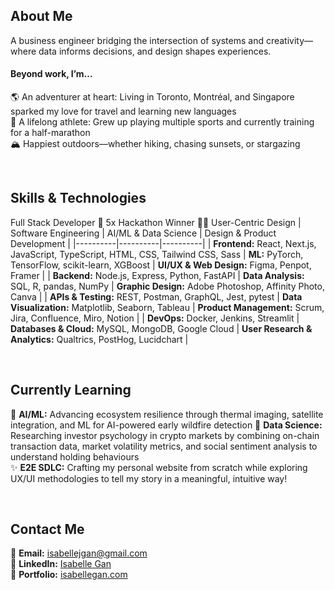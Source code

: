 ## About Me
A business engineer bridging the intersection of systems and creativity—where data informs decisions, and design shapes experiences.

#### Beyond work, I’m…
🌎 An adventurer at heart: Living in Toronto, Montréal, and Singapore sparked my love for travel and learning new languages  
🙌 A lifelong athlete: Grew up playing multiple sports and currently training for a half-marathon  
🏔️ Happiest outdoors—whether hiking, chasing sunsets, or stargazing  

<br>

## Skills & Technologies
Full Stack Developer 🚀 5x Hackathon Winner 🧑‍💻 User-Centric Design
| Software Engineering | AI/ML & Data Science | Design & Product Development |
|----------|----------|----------|
| **Frontend:** React, Next.js, JavaScript, TypeScript, HTML, CSS, Tailwind CSS, Sass | **ML:** PyTorch, TensorFlow, scikit-learn, XGBoost | **UI/UX & Web Design:** Figma, Penpot, Framer | 
| **Backend:** Node.js, Express, Python, FastAPI | **Data Analysis:** SQL, R, pandas, NumPy | **Graphic Design:** Adobe Photoshop, Affinity Photo, Canva |
| **APIs & Testing:** REST, Postman, GraphQL, Jest, pytest | **Data Visualization:** Matplotlib, Seaborn, Tableau | **Product Management:** Scrum, Jira, Confluence, Miro, Notion |
| **DevOps:** Docker, Jenkins, Streamlit | **Databases & Cloud:** MySQL, MongoDB, Google Cloud | **User Research & Analytics:** Qualtrics, PostHog, Lucidchart |

<br>

## Currently Learning
🌲 **AI/ML:** Advancing ecosystem resilience through thermal imaging, satellite integration, and ML for AI-powered early wildfire detection
💸 **Data Science:** Researching investor psychology in crypto markets by combining on-chain transaction data, market volatility metrics, and social sentiment analysis to understand holding behaviours  
✨ **E2E SDLC:** Crafting my personal website from scratch while exploring UX/UI methodologies to tell my story in a meaningful, intuitive way!

<br>

## Contact Me
📧 **Email:** [isabellejgan@gmail.com](mailto:isabellejgan@gmail.com)  
💼 **LinkedIn:** [Isabelle Gan](https://www.linkedin.com/in/isabellegan)  
📁 **Portfolio:** [isabellegan.com](#)

<!--
**isabellegan/isabellegan** is a ✨ _special_ ✨ repository because its `README.md` (this file) appears on your GitHub profile.

Here are some ideas to get you started:

- 🔭 I’m currently working on ...
- 🌱 I’m currently learning ...
- 👯 I’m looking to collaborate on ...
- 🤔 I’m looking for help with ...
- 💬 Ask me about ...
- 📫 How to reach me: ...
- 😄 Pronouns: ...
- ⚡ Fun fact: ...
-->
